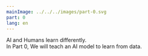 ```yaml
---
mainImage: ../../../images/part-0.svg
part: 0
lang: en
---
```


<div class="intro">

AI and Humans learn differently. <br> 
In Part 0, We will teach an AI model to learn from data.

</div>
